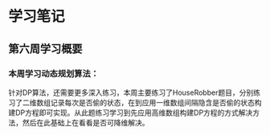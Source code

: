 # 学习笔记
## 第六周学习概要
### 本周学习动态规划算法：
针对DP算法，还需要更多深入练习，本周主要练习了HouseRobber题目，分别练习了二维数组记录每次是否偷的状态，在到应用一维数组间隔隐含是否偷的状态构建DP方程即可实现。从此题练习学习到先应用高维数组构建DP方程的方式解决方法，然后在此基础上在看看是否可降维解决。
